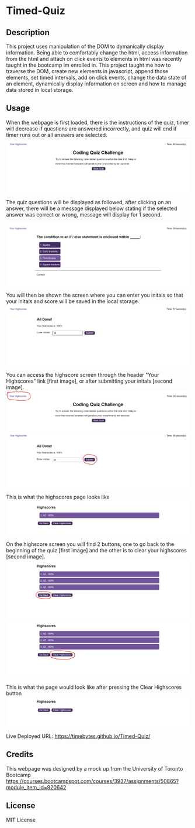 # Timed-Quiz

## Description

This project uses manipulation of the DOM to dymanically display information. Being able to comfortably change the html, access information from the html and attach on click events to elements in html was recently taught in the bootcamp im enrolled in. This project taught me how to traverse the DOM, create new elements in javascript, append those elements, set timed intervals, add on click events, change the data state of an element, dynamically display information on screen and how to manage data stored in local storage.

## Usage

When the webpage is first loaded, there is the instructions of the quiz, timer will decrease if questions are answered incorrectly, and quiz will end if timer runs out or all answers are selected.
![screenshot of landing page](./assets/screenshot-landing-screen.png)

The quiz questions will be displayed as followed, after clicking on an answer, there will be a message displayed below stating if the selected answer was correct or wrong, message will display for 1 second.

![screenshot of quiz questions](./assets/screenshot-quiz-questions.png)

You will then be shown the screen where you can enter you initals so that your initals and score will be saved in the local storage.
![screenshot of enter-initals page](./assets/screenshot-enter-initals.png)

You can access the highscore screen through the header "Your Highscores" link [first image], or after submitting your initals [second image].
![screenshot of the link to press to get to highscores](./assets/screenshot-check-highscore.png)
![screenshot of the submit button](./assets/screenshot-enter-initals-submit-button.png)

This is what the highscores page looks like
![screenshot of highscore page](./assets/screenshot-highscores.png)

On the highscore screen you will find 2 buttons, one to go back to the beginning of the quiz [first image] and the other is to clear your highscores [second image].
![screenshot of with circle around go back button](./assets/screenshot-highscores-go-back-button.png)
![screenshot of with circle around clear highscores button](./assets/screenshot-highscores-clear-highscores.png)

This is what the page would look like after pressing the Clear Highscores button
![screenshot of highscore page after pressing the clear highscores button](./assets/screenshot-highscores-cleared.png)

Live Deployed URL: https://timebytes.github.io/Timed-Quiz/

## Credits

This webpage was designed by a mock up from the University of Toronto Bootcamp
https://courses.bootcampspot.com/courses/3937/assignments/50865?module_item_id=920642

## License

MIT License
